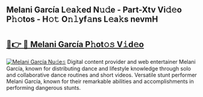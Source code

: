 ## Melani García L𝚎a𝚔ed N𝚞𝚍e - Part-Xtv Vi𝚍𝚎o P𝚑𝚘tos - H𝚘𝚝 O𝚗𝚕yf𝚊ns L𝚎a𝚔s nevmH

# <h2><a href="http://kfeknt.oniu.top/?m=Melani+Garc%c3%ada">🔗👉 🔴 Melani García P𝚑ot𝚘𝚜 V𝚒d𝚎o</a></h2>

[![Melani García Nu𝚍e𝚜](https://i.imgur.com/0qMVB7G.gif)](http://kfeknt.oniu.top/?m=Melani+Garc%c3%ada)
Digital content provider and web entertainer Melani García, known for distributing dance and lifestyle knowledge through solo and collaborative dance routines and short videos. Versatile stunt performer Melani García, known for their remarkable abilities and accomplishments in performing dangerous stunts.  
